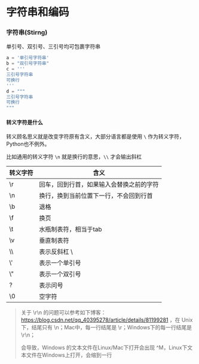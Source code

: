 # 字符串和编码

### 字符串(Stirng)

单引号、双引号、三引号均可包裹字符串

```python
a = '单引号字符串'
b = "双引号字符串"
c = '''
三引号字符串
可换行
'''
d = """
三引号字符串
可换行
"""
```

#### 转义字符是什么

转义顾名思义就是改变字符原有含义，大部分语言都是使用 `\` 作为转义字符，Python也不例外。

比如通用的转义字符 `\n` 就是换行的意思，`\\` 才会输出斜杠

| 转义字符 | 含义                                     |
| -------- | ---------------------------------------- |
| \r       | 回车，回到行首，如果输入会替换之前的字符 |
| \n       | 换行，换到当前位置下一行，不会回到行首   |
| \b       | 退格                                     |
| \f       | 换页                                     |
| \t       | 水瓶制表符，相当于tab                    |
| \v       | 垂直制表符                               |
| \\\      | 表示反斜杠 \                             |
| \\'      | 表示一个单引号                           |
| \\"      | 表示一个双引号                           |
| \?       | 表示问号                                 |
| \0       | 空字符                                   |

> 关于 \r\n 的问题可以参考如下博客：[<https://blog.csdn.net/qq_40395278/article/details/81199281>](https://blog.csdn.net/qq_40395278/article/details/81199281) ，在 Unix 下，结尾只有 \n；Mac中，每一行结尾是 \r；Windows下的每一行结尾是 \r\n；
>
> 会导致，Windows 的文本文件在Linux/Mac下打开会出现 ^M，Linux下文本文件在Windows上打开，会缩到一行

